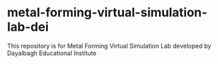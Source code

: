 metal-forming-virtual-simulation-lab-dei
========================================

This repository is for Metal Forming Virtual Simulation Lab developed by Dayalbagh Educational Institute
